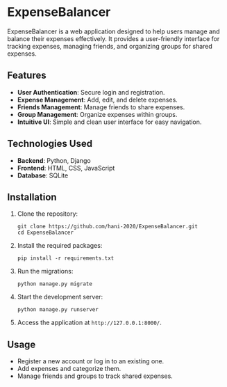 
# ExpenseBalancer

ExpenseBalancer is a web application designed to help users manage and balance their expenses effectively. It provides a user-friendly interface for tracking expenses, managing friends, and organizing groups for shared expenses.

## Features

- **User Authentication**: Secure login and registration.
- **Expense Management**: Add, edit, and delete expenses.
- **Friends Management**: Manage friends to share expenses.
- **Group Management**: Organize expenses within groups.
- **Intuitive UI**: Simple and clean user interface for easy navigation.

## Technologies Used

- **Backend**: Python, Django
- **Frontend**: HTML, CSS, JavaScript
- **Database**: SQLite

## Installation

1. Clone the repository:
   ```
   git clone https://github.com/hani-2020/ExpenseBalancer.git
   cd ExpenseBalancer
   ```

2. Install the required packages:
   ```
   pip install -r requirements.txt
   ```

3. Run the migrations:
   ```
   python manage.py migrate
   ```

4. Start the development server:
   ```
   python manage.py runserver
   ```

5. Access the application at `http://127.0.0.1:8000/`.


## Usage

- Register a new account or log in to an existing one.
- Add expenses and categorize them.
- Manage friends and groups to track shared expenses.
